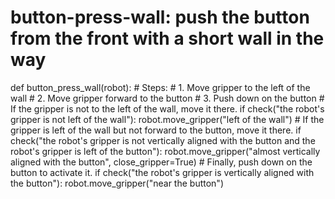 # button-press-wall: push the button from the front with a short wall in the way
def button_press_wall(robot):
    # Steps:
    #  1. Move gripper to the left of the wall
    #  2. Move gripper forward to the button
    #  3. Push down on the button
    # If the gripper is not to the left of the wall, move it there.
    if check("the robot's gripper is not left of the wall"):
        robot.move_gripper("left of the wall")
    # If the gripper is left of the wall but not forward to the button, move it there.
    if check("the robot's gripper is not vertically aligned with the button and the robot's gripper is left of the button"):
        robot.move_gripper("almost vertically aligned with the button", close_gripper=True)
    # Finally, push down on the button to activate it.
    if check("the robot's gripper is vertically aligned with the button"):
        robot.move_gripper("near the button")